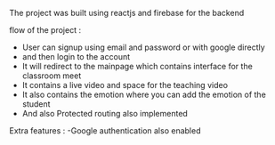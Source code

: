 The project was built using reactjs and firebase for the backend

flow of the project :

- User can signup using email and password or with google directly
- and then login to the account
- It will redirect to the mainpage which contains interface for the classroom meet
- It contains a live video and space for the teaching video
- It also contains the emotion where you can add the emotion of the student
- And also Protected routing also implemented

Extra features :
-Google authentication also enabled
